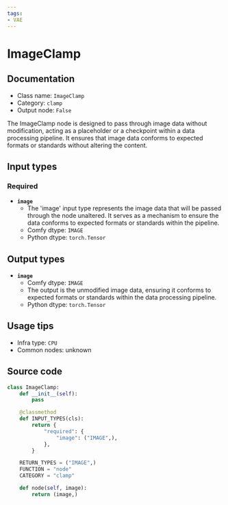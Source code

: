 ```yaml
---
tags:
- VAE
---
```


# ImageClamp
## Documentation
- Class name: `ImageClamp`
- Category: `clamp`
- Output node: `False`

The ImageClamp node is designed to pass through image data without modification, acting as a placeholder or a checkpoint within a data processing pipeline. It ensures that image data conforms to expected formats or standards without altering the content.
## Input types
### Required
- **`image`**
    - The 'image' input type represents the image data that will be passed through the node unaltered. It serves as a mechanism to ensure the data conforms to expected formats or standards within the pipeline.
    - Comfy dtype: `IMAGE`
    - Python dtype: `torch.Tensor`
## Output types
- **`image`**
    - Comfy dtype: `IMAGE`
    - The output is the unmodified image data, ensuring it conforms to expected formats or standards within the data processing pipeline.
    - Python dtype: `torch.Tensor`
## Usage tips
- Infra type: `CPU`
- Common nodes: unknown


## Source code
```python
class ImageClamp:
    def __init__(self):
        pass

    @classmethod
    def INPUT_TYPES(cls):
        return {
            "required": {
                "image": ("IMAGE",),
            },
        }

    RETURN_TYPES = ("IMAGE",)
    FUNCTION = "node"
    CATEGORY = "clamp"

    def node(self, image):
        return (image,)

```
